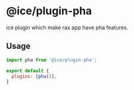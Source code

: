 # @ice/plugin-pha

ice plugin which make rax app have pha features.

## Usage

```js
import pha from '@ice/plugin-pha';

export default {
  plugins: [pha()],
}
```
